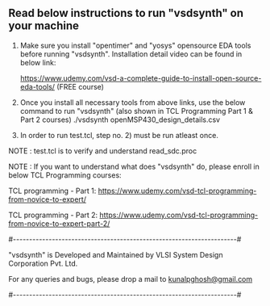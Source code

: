 
## Read below instructions to run "vsdsynth" on your machine 


1. Make sure you install "opentimer" and "yosys" opensource EDA tools before running "vsdsynth". Installation detail video can be found in below link:

    https://www.udemy.com/vsd-a-complete-guide-to-install-open-source-eda-tools/ (FREE course)
  

2. Once you install all necessary tools from above links, use the below command to run "vsdsynth" (also shown in TCL Programming Part 1 & Part 2 courses)
    ./vsdsynth openMSP430_design_details.csv 


3. In order to run test.tcl, step no. 2) must be run atleast once. 


NOTE : test.tcl is to verify and understand read_sdc.proc

NOTE : If you want to understand what does "vsdsynth" do, please enroll in below TCL Programming courses:

TCL programming - Part 1:
  https://www.udemy.com/vsd-tcl-programming-from-novice-to-expert/

TCL programming - Part 2:
  https://www.udemy.com/vsd-tcl-programming-from-novice-to-expert-part-2/

#---------------------------------------------------------------------#


"vsdsynth" is Developed and Maintained by VLSI System Design Corporation Pvt. Ltd.


For any queries and bugs, please drop a mail to kunalpghosh@gmail.com


#---------------------------------------------------------------------#

